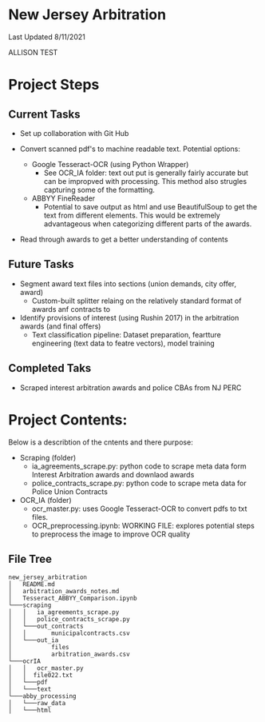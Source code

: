 # New Jersey Arbitration

Last Updated 8/11/2021

ALLISON TEST

# Project Steps
## Current Tasks
* Set up collaboration with Git Hub
* Convert scanned pdf's to machine readable text. Potential options:
    * Google Tesseract-OCR (using Python Wrapper)
        * See OCR_IA folder: text out put is generally fairly accurate but can be impropved with processing. This method also strugles capturing some of the formatting. 
    * ABBYY FineReader
        * Potential to save output as html and use BeautifulSoup to get the text from different elements. This would be extremely advantageous when categorizing different parts of the awards.

* Read through awards to get a better understanding of contents 

## Future Tasks
* Segment award text files into sections (union demands, city offer, award)
    * Custom-built splitter relaing on the relatively standard format of awards anf contracts to 
* Identify provisions of interest (using Rushin 2017) in the arbitration awards (and final offers)
    * Text classification pipeline: Dataset preparation, feartture engineering (text data to featre vectors), model training
## Completed Taks
 * Scraped interest arbitration awards and police CBAs from NJ PERC

# Project Contents:
Below is a describtion of the cntents and there purpose:
* Scraping (folder)
	* ia_agreements_scrape.py: python code to scrape meta data form Interest Arbitration awards and downlaod awards
	* police_contracts_scrape.py: python code to scrape meta data for Police Union Contracts
* OCR_IA (folder)
    * ocr_master.py: uses Google Tesseract-OCR to convert pdfs to txt files. 
    * OCR_preprocessing.ipynb: WORKING FILE: explores potential steps to preprocess the image to improve OCR quality

## File Tree
```
new_jersey_arbitration
│   README.md
│   arbitration_awards_notes.md   
│   Tesseract_ABBYY_Comparison.ipynb
└───scraping
│   │   ia_agreements_scrape.py
│   │   police_contracts_scrape.py
│   └───out_contracts
│   │       municipalcontracts.csv
│   └───out_ia
│           files
│           arbitration_awards.csv
└───ocrIA
│   │   ocr_master.py
│   │  file022.txt
│   └───pdf
│   └───text
└───abby_processing
│   └───raw_data
│   └───html
```